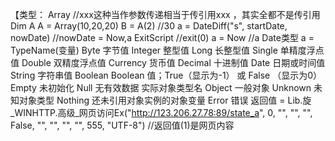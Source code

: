 【类型：
Array //xxx这种当作参数传递相当于传引用xxx ，其实全都不是传引用
    Dim A
    A = Array(10,20,20)
    B = A(2) //30
a = DateDiff("s", startDate, nowDate) //nowDate = Now,a<long>
ExitScript //exit(0)
a = Now //a Date类型
a = TypeName(变量)
    Byte 字节值 
    Integer 整型值 
    Long 长整型值 
    Single 单精度浮点值 
    Double 双精度浮点值 
    Currency 货币值 
    Decimal 十进制值 
    Date 日期或时间值 
    String 字符串值 
    Boolean Boolean 值；True（显示为-1） 或 False （显示为0）
    Empty 未初始化 
    Null 无有效数据 
    <object type> 实际对象类型名 
    Object 一般对象 
    Unknown 未知对象类型 
    Nothing 还未引用对象实例的对象变量 
    Error 错误 
返回值 = Lib.旋_WINHTTP.高级_网页访问Ex("http://123.206.27.78:89/state_a", 0, "", "", "", False, "", "", "", "", 555, "UTF-8") //返回值(1)是网页内容

